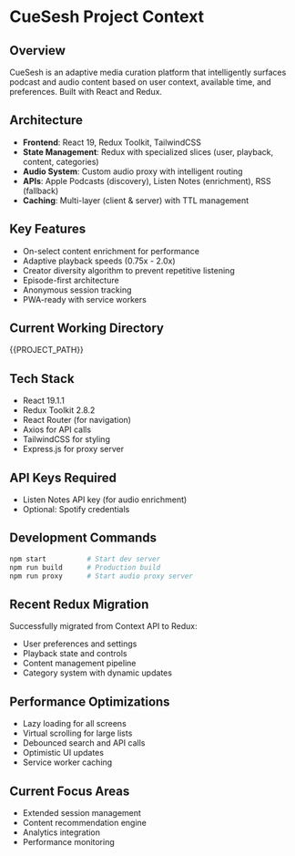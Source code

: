# CueSesh Project Context

## Overview
CueSesh is an adaptive media curation platform that intelligently surfaces podcast and audio content based on user context, available time, and preferences. Built with React and Redux.

## Architecture
- **Frontend**: React 19, Redux Toolkit, TailwindCSS
- **State Management**: Redux with specialized slices (user, playback, content, categories)
- **Audio System**: Custom audio proxy with intelligent routing
- **APIs**: Apple Podcasts (discovery), Listen Notes (enrichment), RSS (fallback)
- **Caching**: Multi-layer (client & server) with TTL management

## Key Features
- On-select content enrichment for performance
- Adaptive playback speeds (0.75x - 2.0x)
- Creator diversity algorithm to prevent repetitive listening
- Episode-first architecture
- Anonymous session tracking
- PWA-ready with service workers

## Current Working Directory
{{PROJECT_PATH}}

## Tech Stack
- React 19.1.1
- Redux Toolkit 2.8.2
- React Router (for navigation)
- Axios for API calls
- TailwindCSS for styling
- Express.js for proxy server

## API Keys Required
- Listen Notes API key (for audio enrichment)
- Optional: Spotify credentials

## Development Commands
```bash
npm start          # Start dev server
npm run build      # Production build
npm run proxy      # Start audio proxy server
```

## Recent Redux Migration
Successfully migrated from Context API to Redux:
- User preferences and settings
- Playback state and controls
- Content management pipeline
- Category system with dynamic updates

## Performance Optimizations
- Lazy loading for all screens
- Virtual scrolling for large lists
- Debounced search and API calls
- Optimistic UI updates
- Service worker caching

## Current Focus Areas
- Extended session management
- Content recommendation engine
- Analytics integration
- Performance monitoring